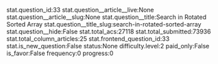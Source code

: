 stat.question_id:33
stat.question__article__live:None
stat.question__article__slug:None
stat.question__title:Search in Rotated Sorted Array
stat.question__title_slug:search-in-rotated-sorted-array
stat.question__hide:False
stat.total_acs:27118
stat.total_submitted:73936
stat.total_column_articles:25
stat.frontend_question_id:33
stat.is_new_question:False
status:None
difficulty.level:2
paid_only:False
is_favor:False
frequency:0
progress:0
